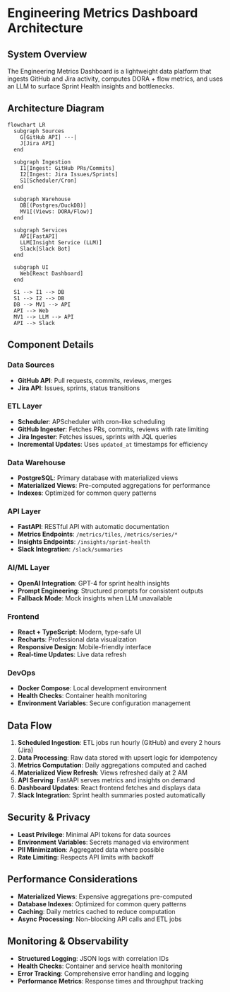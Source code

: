 # Engineering Metrics Dashboard Architecture

## System Overview

The Engineering Metrics Dashboard is a lightweight data platform that ingests GitHub and Jira activity, computes DORA + flow metrics, and uses an LLM to surface Sprint Health insights and bottlenecks.

## Architecture Diagram

```mermaid
flowchart LR
  subgraph Sources
    G[GitHub API] ---|
    J[Jira API]
  end

  subgraph Ingestion
    I1[Ingest: GitHub PRs/Commits]
    I2[Ingest: Jira Issues/Sprints]
    S1[Scheduler/Cron]
  end

  subgraph Warehouse
    DB[(Postgres/DuckDB)]
    MV1[(Views: DORA/Flow)]
  end

  subgraph Services
    API[FastAPI]
    LLM[Insight Service (LLM)]
    Slack[Slack Bot]
  end

  subgraph UI
    Web[React Dashboard]
  end

  S1 --> I1 --> DB
  S1 --> I2 --> DB
  DB --> MV1 --> API
  API --> Web
  MV1 --> LLM --> API
  API --> Slack
```

## Component Details

### Data Sources

- **GitHub API**: Pull requests, commits, reviews, merges
- **Jira API**: Issues, sprints, status transitions

### ETL Layer

- **Scheduler**: APScheduler with cron-like scheduling
- **GitHub Ingester**: Fetches PRs, commits, reviews with rate limiting
- **Jira Ingester**: Fetches issues, sprints with JQL queries
- **Incremental Updates**: Uses `updated_at` timestamps for efficiency

### Data Warehouse

- **PostgreSQL**: Primary database with materialized views
- **Materialized Views**: Pre-computed aggregations for performance
- **Indexes**: Optimized for common query patterns

### API Layer

- **FastAPI**: RESTful API with automatic documentation
- **Metrics Endpoints**: `/metrics/tiles`, `/metrics/series/*`
- **Insights Endpoints**: `/insights/sprint-health`
- **Slack Integration**: `/slack/summaries`

### AI/ML Layer

- **OpenAI Integration**: GPT-4 for sprint health insights
- **Prompt Engineering**: Structured prompts for consistent outputs
- **Fallback Mode**: Mock insights when LLM unavailable

### Frontend

- **React + TypeScript**: Modern, type-safe UI
- **Recharts**: Professional data visualization
- **Responsive Design**: Mobile-friendly interface
- **Real-time Updates**: Live data refresh

### DevOps

- **Docker Compose**: Local development environment
- **Health Checks**: Container health monitoring
- **Environment Variables**: Secure configuration management

## Data Flow

1. **Scheduled Ingestion**: ETL jobs run hourly (GitHub) and every 2 hours (Jira)
2. **Data Processing**: Raw data stored with upsert logic for idempotency
3. **Metrics Computation**: Daily aggregations computed and cached
4. **Materialized View Refresh**: Views refreshed daily at 2 AM
5. **API Serving**: FastAPI serves metrics and insights on demand
6. **Dashboard Updates**: React frontend fetches and displays data
7. **Slack Integration**: Sprint health summaries posted automatically

## Security & Privacy

- **Least Privilege**: Minimal API tokens for data sources
- **Environment Variables**: Secrets managed via environment
- **PII Minimization**: Aggregated data where possible
- **Rate Limiting**: Respects API limits with backoff

## Performance Considerations

- **Materialized Views**: Expensive aggregations pre-computed
- **Database Indexes**: Optimized for common query patterns
- **Caching**: Daily metrics cached to reduce computation
- **Async Processing**: Non-blocking API calls and ETL jobs

## Monitoring & Observability

- **Structured Logging**: JSON logs with correlation IDs
- **Health Checks**: Container and service health monitoring
- **Error Tracking**: Comprehensive error handling and logging
- **Performance Metrics**: Response times and throughput tracking
